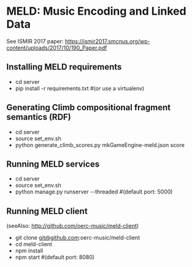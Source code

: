 MELD: Music Encoding and Linked Data
====================================
See ISMIR 2017 paper: https://ismir2017.smcnus.org/wp-content/uploads/2017/10/190_Paper.pdf


Installing MELD requirements
----------------------------
* cd server
* pip install -r requirements.txt  #(or use a virtualenv)

Generating Climb compositional fragment semantics (RDF)
-------------------------------------------------------
* cd server
* source set_env.sh
* python generate_climb_scores.py mkGameEngine-meld.json score

Running MELD services
---------------------
* cd server
* source set_env.sh
* python manage.py runserver --threaded #(default port: 5000)

Running MELD client 
-------------------
(seeAlso: http://github.com/oerc-music/meld-client)

* git clone git@github.com:oerc-music/meld-client
* cd meld-client
* npm install
* npm start #(default port: 8080)
